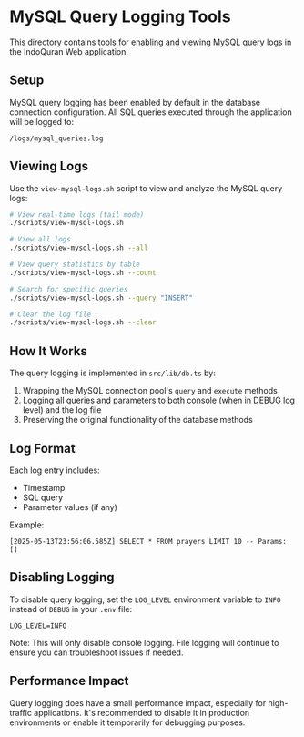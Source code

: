# MySQL Query Logging Tools

This directory contains tools for enabling and viewing MySQL query logs in the IndoQuran Web application.

## Setup

MySQL query logging has been enabled by default in the database connection configuration. All SQL queries executed through the application will be logged to:

```
/logs/mysql_queries.log
```

## Viewing Logs

Use the `view-mysql-logs.sh` script to view and analyze the MySQL query logs:

```bash
# View real-time logs (tail mode)
./scripts/view-mysql-logs.sh

# View all logs
./scripts/view-mysql-logs.sh --all

# View query statistics by table
./scripts/view-mysql-logs.sh --count

# Search for specific queries
./scripts/view-mysql-logs.sh --query "INSERT"

# Clear the log file
./scripts/view-mysql-logs.sh --clear
```

## How It Works

The query logging is implemented in `src/lib/db.ts` by:

1. Wrapping the MySQL connection pool's `query` and `execute` methods
2. Logging all queries and parameters to both console (when in DEBUG log level) and the log file
3. Preserving the original functionality of the database methods

## Log Format

Each log entry includes:
- Timestamp
- SQL query
- Parameter values (if any)

Example:
```
[2025-05-13T23:56:06.585Z] SELECT * FROM prayers LIMIT 10 -- Params: []
```

## Disabling Logging

To disable query logging, set the `LOG_LEVEL` environment variable to `INFO` instead of `DEBUG` in your `.env` file:

```
LOG_LEVEL=INFO
```

Note: This will only disable console logging. File logging will continue to ensure you can troubleshoot issues if needed.

## Performance Impact

Query logging does have a small performance impact, especially for high-traffic applications. It's recommended to disable it in production environments or enable it temporarily for debugging purposes.
